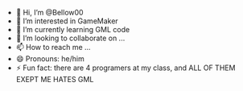 - 👋 Hi, I’m @Bellow00
- 👀 I’m interested in GameMaker
- 🌱 I’m currently learning GML code
- 💞️ I’m looking to collaborate on ...
- 📫 How to reach me ...
- 😄 Pronouns: he/him
- ⚡ Fun fact: there are 4 programers at my class, and ALL OF THEM EXEPT ME HATES GML

<!---
Bellow00/Bellow00 is a ✨ special ✨ repository because its `README.md` (this file) appears on your GitHub profile.
You can click the Preview link to take a look at your changes.
--->
